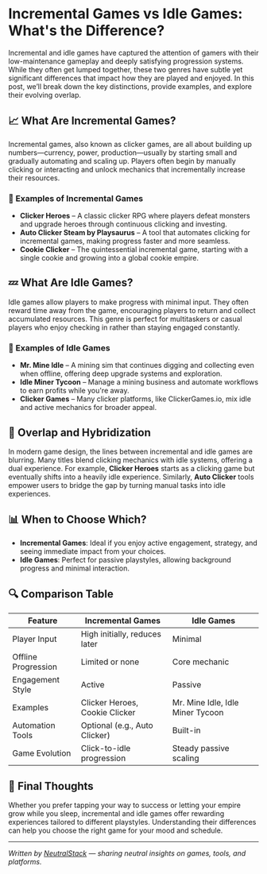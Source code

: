 # Incremental Games vs Idle Games: What's the Difference?

Incremental and idle games have captured the attention of gamers with their low-maintenance gameplay and deeply satisfying progression systems. While they often get lumped together, these two genres have subtle yet significant differences that impact how they are played and enjoyed. In this post, we’ll break down the key distinctions, provide examples, and explore their evolving overlap.

## 📈 What Are Incremental Games?

Incremental games, also known as clicker games, are all about building up numbers—currency, power, production—usually by starting small and gradually automating and scaling up. Players often begin by manually clicking or interacting and unlock mechanics that incrementally increase their resources.

### 🔹 Examples of Incremental Games
- **Clicker Heroes** – A classic clicker RPG where players defeat monsters and upgrade heroes through continuous clicking and investing.
- **Auto Clicker Steam by Playsaurus** – A tool that automates clicking for incremental games, making progress faster and more seamless.
- **Cookie Clicker** – The quintessential incremental game, starting with a single cookie and growing into a global cookie empire.

## 💤 What Are Idle Games?

Idle games allow players to make progress with minimal input. They often reward time away from the game, encouraging players to return and collect accumulated resources. This genre is perfect for multitaskers or casual players who enjoy checking in rather than staying engaged constantly.

### 🔹 Examples of Idle Games
- **Mr. Mine Idle** – A mining sim that continues digging and collecting even when offline, offering deep upgrade systems and exploration.
- **Idle Miner Tycoon** – Manage a mining business and automate workflows to earn profits while you're away.
- **Clicker Games** – Many clicker platforms, like ClickerGames.io, mix idle and active mechanics for broader appeal.

## 🔁 Overlap and Hybridization

In modern game design, the lines between incremental and idle games are blurring. Many titles blend clicking mechanics with idle systems, offering a dual experience. For example, **Clicker Heroes** starts as a clicking game but eventually shifts into a heavily idle experience. Similarly, **Auto Clicker** tools empower users to bridge the gap by turning manual tasks into idle experiences.

## 📊 When to Choose Which?

- **Incremental Games**: Ideal if you enjoy active engagement, strategy, and seeing immediate impact from your choices.
- **Idle Games**: Perfect for passive playstyles, allowing background progress and minimal interaction.

## 🔍 Comparison Table

| Feature                     | Incremental Games              | Idle Games                     |
|----------------------------|-------------------------------|-------------------------------|
| Player Input               | High initially, reduces later | Minimal                        |
| Offline Progression        | Limited or none               | Core mechanic                  |
| Engagement Style           | Active                        | Passive                        |
| Examples                   | Clicker Heroes, Cookie Clicker | Mr. Mine Idle, Idle Miner Tycoon |
| Automation Tools           | Optional (e.g., Auto Clicker) | Built-in                       |
| Game Evolution             | Click-to-idle progression     | Steady passive scaling         |

## 🎯 Final Thoughts

Whether you prefer tapping your way to success or letting your empire grow while you sleep, incremental and idle games offer rewarding experiences tailored to different playstyles. Understanding their differences can help you choose the right game for your mood and schedule.

---

*Written by [NeutralStack](https://github.com/neutralstack) — sharing neutral insights on games, tools, and platforms.*
